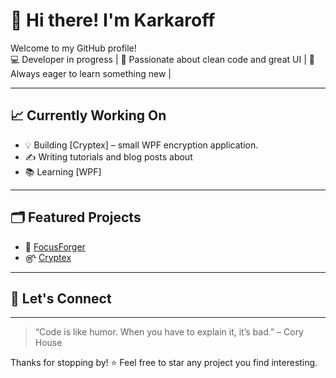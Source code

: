 # 👋 Hi there! I'm Karkaroff

Welcome to my GitHub profile!  
💻 Developer in progress | 
🎨 Passionate about clean code and great UI | 
🚀 Always eager to learn something new |

---

## 📈 Currently Working On

- 💡 Building [Cryptex] – small WPF encryption application.
- ✍️ Writing tutorials and blog posts about
- 📚 Learning [WPF]

---

## 🗂️ Featured Projects

- 🔧 [FocusForger](https://github.com/Karkar0ff/FocusForger---PAUSED)
- ௹ [Cryptex](https://github.com/Karkar0ff/Cryptex)

---
## 🤝 Let's Connect
---

> “Code is like humor. When you have to explain it, it’s bad.” – Cory House

Thanks for stopping by! ⭐ Feel free to star any project you find interesting.

